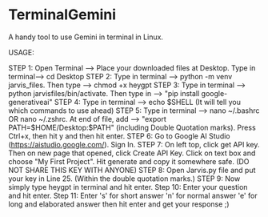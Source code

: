 # TerminalGemini
A handy tool to use Gemini in terminal in Linux.

USAGE:

STEP 1: Open Terminal --> Place your downloaded files at Desktop. Type in terminal--> cd Desktop
STEP 2: Type in terminal --> python -m venv jarvis_files. Then type --> chmod +x heygpt
STEP 3: Type in terminal -->  python jarvisfiles/bin/activate. Then type in --> "pip install google-generativeai"
STEP 4: Type in terminal --> echo $SHELL (It will tell you which commands to use ahead)
STEP 5: Type in terminal --> nano ~/.bashrc OR nano ~/.zshrc. At end of file, add --> "export PATH=$HOME/Desktop:$PATH" (including Double Quotation marks). Press Ctrl+x, then hit y and then hit enter.
STEP 6: Go to Google AI Studio (https://aistudio.google.com/).  Sign In.
STEP 7: On left top, click get API key. Then on new page that opened, click Create API Key. Click on text box and choose "My First Project". Hit generate and copy it somewhere safe. (DO NOT SHARE THIS KEY WITH ANYONE)
STEP 8: Open Jarvis.py file and put your key in Line 25. (Within the double quotation marks.)
STEP 9: Now simply type heygpt in terminal and hit enter.
Step 10: Enter your question and hit enter.
Step 11: Enter  's' for short answer 
                'n' for normal answer
                'e' for long and elaborated answer
                then hit enter and get your response ;)
